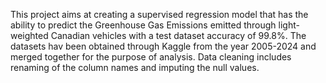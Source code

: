 This project aims at creating a supervised regression model that has the ability to predict the Greenhouse Gas Emissions emitted through light-weighted Canadian vehicles with a test dataset accuracy of 99.8%. The datasets hav been obtained through Kaggle from the year 2005-2024 and merged together for the purpose of analysis. Data cleaning includes renaming of the column names and imputing the null values.
